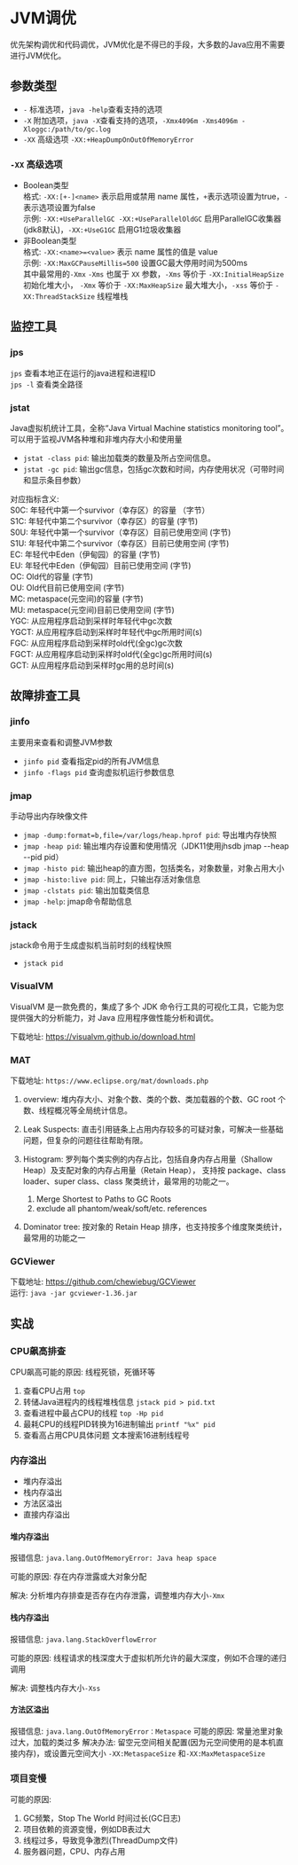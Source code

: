 # JVM调优

优先架构调优和代码调优，JVM优化是不得已的手段，大多数的Java应用不需要进行JVM优化。

## 参数类型

- `-` 标准选项，`java -help`查看支持的选项
- `-X` 附加选项，`java -X`查看支持的选项，`-Xmx4096m -Xms4096m -Xloggc:/path/to/gc.log`
- `-XX` 高级选项 `-XX:+HeapDumpOnOutOfMemoryError`

### `-XX` 高级选项

- Boolean类型  
  格式: `-XX:[+-]<name>` 表示启用或禁用 name 属性，`+`表示选项设置为true，`-`表示选项设置为false  
  示例: `-XX:+UseParallelGC -XX:+UseParallelOldGC` 启用ParallelGC收集器(jdk8默认)，`-XX:+UseG1GC` 启用G1垃圾收集器
- 非Boolean类型  
  格式: `-XX:<name>=<value>` 表示 name 属性的值是 value  
  示例: `-XX:MaxGCPauseMillis=500` 设置GC最大停用时间为500ms  
  其中最常用的`-Xmx` `-Xms` 也属于 `XX` 参数，`-Xms` 等价于 `-XX:InitialHeapSize` 初始化堆大小，
  `-Xmx` 等价于 `-XX:MaxHeapSize` 最大堆大小，`-xss` 等价于 `-XX:ThreadStackSize` 线程堆栈

## 监控工具

### jps

`jps` 查看本地正在运行的java进程和进程ID  
`jps -l` 查看类全路径

### jstat

Java虚拟机统计工具，全称“Java Virtual Machine statistics monitoring tool”。 可以用于监视JVM各种堆和非堆内存大小和使用量

- `jstat -class pid`: 输出加载类的数量及所占空间信息。
- `jstat -gc pid`: 输出gc信息，包括gc次数和时间，内存使用状况（可带时间和显示条目参数）

对应指标含义:  
S0C: 年轻代中第一个survivor（幸存区）的容量 （字节）  
S1C: 年轻代中第二个survivor（幸存区）的容量 (字节)  
S0U: 年轻代中第一个survivor（幸存区）目前已使用空间 (字节)  
S1U: 年轻代中第二个survivor（幸存区）目前已使用空间 (字节)  
EC: 年轻代中Eden（伊甸园）的容量 (字节)  
EU: 年轻代中Eden（伊甸园）目前已使用空间 (字节)  
OC: Old代的容量 (字节)  
OU: Old代目前已使用空间 (字节)  
MC: metaspace(元空间)的容量 (字节)  
MU: metaspace(元空间)目前已使用空间 (字节)  
YGC: 从应用程序启动到采样时年轻代中gc次数  
YGCT: 从应用程序启动到采样时年轻代中gc所用时间(s)  
FGC: 从应用程序启动到采样时old代(全gc)gc次数  
FGCT: 从应用程序启动到采样时old代(全gc)gc所用时间(s)  
GCT: 从应用程序启动到采样时gc用的总时间(s)

## 故障排查工具

### jinfo

主要用来查看和调整JVM参数

- `jinfo pid` 查看指定pid的所有JVM信息
- `jinfo -flags pid` 查询虚拟机运行参数信息

### jmap

手动导出内存映像文件

- `jmap -dump:format=b,file=/var/logs/heap.hprof pid`: 导出堆内存快照
- `jmap -heap pid`: 输出堆内存设置和使用情况（JDK11使用jhsdb jmap --heap --pid pid）
- `jmap -histo pid`: 输出heap的直方图，包括类名，对象数量，对象占用大小
- `jmap -histo:live pid`: 同上，只输出存活对象信息
- `jmap -clstats pid`: 输出加载类信息
- `jmap -help`: jmap命令帮助信息

### jstack

jstack命令用于生成虚拟机当前时刻的线程快照

- `jstack pid`

### VisualVM
VisualVM 是一款免费的，集成了多个 JDK 命令行工具的可视化工具，它能为您提供强大的分析能力，对 Java 应用程序做性能分析和调优。

下载地址: https://visualvm.github.io/download.html


### MAT
下载地址: `https://www.eclipse.org/mat/downloads.php`

1. overview: 堆内存大小、对象个数、类的个数、类加载器的个数、GC root 个数、线程概况等全局统计信息。
2. Leak Suspects: 直击引用链条上占用内存较多的可疑对象，可解决一些基础问题，但复杂的问题往往帮助有限。
3. Histogram: 罗列每个类实例的内存占比，包括自身内存占用量（Shallow Heap）及支配对象的内存占用量（Retain Heap），
   支持按 package、class loader、super class、class 聚类统计，最常用的功能之一。

    1. Merge Shortest to Paths to GC Roots
    2. exclude all phantom/weak/soft/etc. references
4. Dominator tree: 按对象的 Retain Heap 排序，也支持按多个维度聚类统计，最常用的功能之一

### GCViewer

下载地址: https://github.com/chewiebug/GCViewer  
运行: `java -jar gcviewer-1.36.jar`

## 实战

### CPU飙高排查

CPU飙高可能的原因: 线程死锁，死循环等

1. 查看CPU占用 `top`
2. 转储Java进程内的线程堆栈信息 `jstack pid > pid.txt`
3. 查看进程中最占CPU的线程 `top -Hp pid`
4. 最耗CPU的线程PID转换为16进制输出 `printf "%x" pid`
5. 查看高占用CPU具体问题 文本搜索16进制线程号

### 内存溢出

- 堆内存溢出
- 栈内存溢出
- 方法区溢出
- 直接内存溢出

#### 堆内存溢出

报错信息: `java.lang.OutOfMemoryError: Java heap space`

可能的原因: 存在内存泄露或大对象分配

解决: 分析堆内存排查是否存在内存泄露，调整堆内存大小`-Xmx`

#### 栈内存溢出

报错信息: `java.lang.StackOverflowError`

可能的原因: 线程请求的栈深度大于虚拟机所允许的最大深度，例如不合理的递归调用

解决: 调整栈内存大小`-Xss`

#### 方法区溢出

报错信息: `java.lang.OutOfMemoryError：Metaspace`
可能的原因: 常量池里对象过大，加载的类过多
解决办法: 留空元空间相关配置(因为元空间使用的是本机直接内存)，或设置元空间大小 `-XX:MetaspaceSize`
和`-XX:MaxMetaspaceSize`

### 项目变慢

可能的原因:

1. GC频繁，Stop The World 时间过长(GC日志)
2. 项目依赖的资源变慢，例如DB表过大
3. 线程过多，导致竞争激烈(ThreadDump文件)
4. 服务器问题，CPU、内存占用
